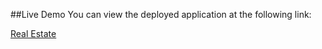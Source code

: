 ##Live Demo 
You can view the deployed application at the following link:

[Real Estate](https://real-estate-1-pthu.onrender.com)
